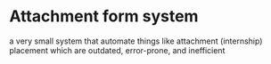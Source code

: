 # Attachment form system 
a very small system that automate things like attachment (internship) placement which are outdated, error-prone, and inefficient
